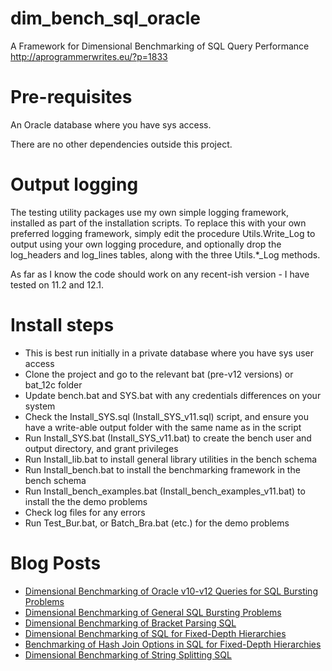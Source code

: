# dim_bench_sql_oracle

A Framework for Dimensional Benchmarking of SQL Query Performance
    http://aprogrammerwrites.eu/?p=1833

Pre-requisites
==============
An Oracle database where you have sys access.

There are no other dependencies outside this project.

Output logging
==============
The testing utility packages use my own simple logging framework, installed as part of the installation scripts. To replace this with your own preferred logging framework, simply edit the procedure Utils.Write_Log to output using your own logging procedure, and optionally drop the log_headers and log_lines tables, along with the three Utils.*_Log methods.

As far as I know the code should work on any recent-ish version - I have tested on 11.2 and 12.1.

Install steps
=============
- This is best run initially in a private database where you have sys user access
- Clone the project and go to the relevant bat (pre-v12 versions) or bat_12c folder
- Update bench.bat and SYS.bat with any credentials differences on your system
- Check the Install_SYS.sql (Install_SYS_v11.sql) script, and ensure you have a write-able output folder with the same name as in the script
- Run Install_SYS.bat (Install_SYS_v11.bat) to create the bench user and output directory, and grant privileges
- Run Install_lib.bat to install general library utilities in the bench schema
- Run Install_bench.bat to install the benchmarking framework in the bench schema
- Run Install_bench_examples.bat (Install_bench_examples_v11.bat) to install the the demo problems
- Check log files for any errors
- Run Test_Bur.bat, or Batch_Bra.bat (etc.) for the demo problems

Blog Posts
==========
- <a href="http://aprogrammerwrites.eu/?p=1836" target="_blank">Dimensional Benchmarking of Oracle v10-v12 Queries for SQL Bursting Problems</a>
- <a href="http://aprogrammerwrites.eu/?p=1872" target="_blank">Dimensional Benchmarking of General SQL Bursting Problems</a>
- <a href="http://aprogrammerwrites.eu/?p=1913" target="_blank">Dimensional Benchmarking of Bracket Parsing SQL</a>
- <a href="http://aprogrammerwrites.eu/?p=1937" target="_blank">Dimensional Benchmarking of SQL for Fixed-Depth Hierarchies</a>
- <a href="http://aprogrammerwrites.eu/?p=1950" target="_blank">Benchmarking of Hash Join Options in SQL for Fixed-Depth Hierarchies</a>
- <a href="http://aprogrammerwrites.eu/?p=1957" target="_blank">Dimensional Benchmarking of String Splitting SQL</a>
